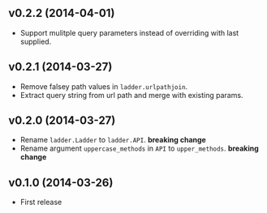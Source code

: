 ## v0.2.2 (2014-04-01)

- Support mulitple query parameters instead of overriding with last supplied.

## v0.2.1 (2014-03-27)

- Remove falsey path values in `ladder.urlpathjoin`.
- Extract query string from url path and merge with existing params.

## v0.2.0 (2014-03-27)

- Rename `ladder.Ladder` to `ladder.API`. **breaking change**
- Rename argument `uppercase_methods` in `API` to `upper_methods`. **breaking change**

## v0.1.0 (2014-03-26)

- First release
